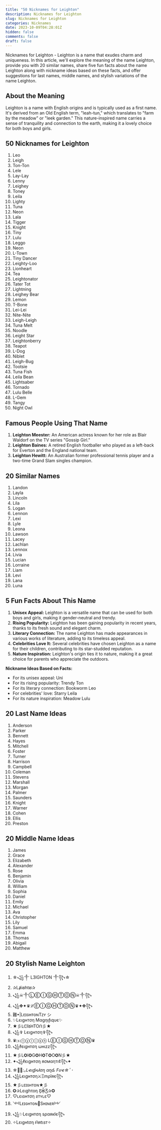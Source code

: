 ```yaml
---
title: "50 Nicknames for Leighton"
description: Nicknames for Leighton
slug: Nicknames for Leighton
categories: Nicknames
date: 2023-10-09T04:28:01Z 
hidden: false
comments: false
draft: false
---
```


Nicknames for Leighton - Leighton is a name that exudes charm and uniqueness. In this article, we'll explore the meaning of the name Leighton, provide you with 20 similar names, share five fun facts about the name Leighton along with nickname ideas based on these facts, and offer suggestions for last names, middle names, and stylish variations of the name Leighton.

## About the Meaning

Leighton is a name with English origins and is typically used as a first name. It's derived from an Old English term, "leah-tun," which translates to "farm by the meadow" or "leek garden." This nature-inspired name carries a sense of tranquility and connection to the earth, making it a lovely choice for both boys and girls.

## 50 Nicknames for Leighton

1. Leo
2. Leigh
3. Ton-Ton
4. Lele
5. Lay-Lay
6. Lenny
7. Leighey
8. Toney
9. Leila
10. Lighty
11. Tuna
12. Neon
13. Lala
14. Tigger
15. Knight
16. Tiny
17. Lulu
18. Leggo
19. Neon
20. L-Town
21. Tiny Dancer
22. Leighty-Loo
23. Lionheart
24. Tea
25. Leightonator
26. Tater Tot
27. Lightning
28. Leighey Bear
29. Lemon
30. T-Bone
31. Lei-Lei
32. Nite-Nite
33. Leigh-Leigh
34. Tuna Melt
35. Noodle
36. Leight Star
37. Leightonberry
38. Teapot
39. L-Dog
40. Niblet
41. Leigh-Bug
42. Tootsie
43. Tuna Fish
44. Leila Bean
45. Lightsaber
46. Tornado
47. Lulu Belle
48. L-Gem
49. Tangy
50. Night Owl

## Famous People Using That Name

1. **Leighton Meester:** An American actress known for her role as Blair Waldorf on the TV series "Gossip Girl."
2. **Leighton Baines:** A retired English footballer who played as a left-back for Everton and the England national team.
3. **Leighton Hewitt:** An Australian former professional tennis player and a two-time Grand Slam singles champion.

## 20 Similar Names

1. Landon
2. Layla
3. Lincoln
4. Lila
5. Logan
6. Lennon
7. Lexi
8. Lyle
9. Leona
10. Lawson
11. Lacey
12. Lachlan
13. Lennox
14. Livia
15. Lucian
16. Lorraine
17. Liam
18. Levi
19. Lana
20. Luna

## 5 Fun Facts About This Name

1. **Unisex Appeal:** Leighton is a versatile name that can be used for both boys and girls, making it gender-neutral and trendy.
2. **Rising Popularity:** Leighton has been gaining popularity in recent years, thanks to its fresh sound and elegant charm.
3. **Literary Connection:** The name Leighton has made appearances in various works of literature, adding to its timeless appeal.
4. **Celebrities Love It:** Several celebrities have chosen Leighton as a name for their children, contributing to its star-studded reputation.
5. **Nature Inspiration:** Leighton's origin ties it to nature, making it a great choice for parents who appreciate the outdoors.

**Nickname Ideas Based on Facts:**
- For its unisex appeal: Uni
- For its rising popularity: Trendy Ton
- For its literary connection: Bookworm Leo
- For celebrities' love: Starry Leila
- For its nature inspiration: Meadow Lulu

## 20 Last Name Ideas

1. Anderson
2. Parker
3. Bennett
4. Hayes
5. Mitchell
6. Foster
7. Turner
8. Harrison
9. Campbell
10. Coleman
11. Stevens
12. Marshall
13. Morgan
14. Palmer
15. Saunders
16. Knight
17. Warner
18. Cohen
19. Ellis
20. Preston

## 20 Middle Name Ideas

1. James
2. Grace
3. Elizabeth
4. Alexander
5. Rose
6. Benjamin
7. Olivia
8. William
9. Sophia
10. Daniel
11. Emily
12. Michael
13. Ava
14. Christopher
15. Lily
16. Samuel
17. Emma
18. Thomas
19. Abigail
20. Matthew

## 20 Stylish Name Leighton

1. ☆꧁༒ L3IGHTON ༒꧂☆
2. ✰Lⱥiຮhtຮ✰
3. ꧁☠︎༒ⓁⒺⒾⒼⒽⓉⓄⓃ☠︎༒꧂
4. ꧁✤✦♛ℒⒺⒾⒼⒽⓉⓄⓃ♛✦✤꧂
5. 難•|LᴇɪɢʜᴛᴏɴTᴢʏ シ︎
6. ✨Lєιgнтση Mαgηιƒιqυє✨
7. ★彡ᒪᕮIᘜᕼTOᑎ彡★
8. ꧁✞ Lєιgнтση✞꧂
9. ♛⒮ⓣⓨⓛⓘⓢⓗ LⒺⒾⒼⒽⓉⓄⓃ♛
10. ꧁ℓєιgнтση ωнιzz꧂
11. ★彡L✪I✪G✪H✪T✪O✪N彡★
12. ✦꧁ℓєιgнтση яσмαηтι¢꧂✦
13. ☆ﾟ･*:｡Lҽιɠԋƚσɳ αɳԃ Fιɾҽ☆ﾟ･*
14. ꧁Lєιgнтση⚔️Ξmρїяє꧂
15. ★彡ʟᴇɪɢʜᴛᴏɴ★彡
16. ✪✰Lειghτοη Ƹ̵̡Ӝ̵̨̄Ʒ✰✪
17. ♡ʟειɢнтση ƨтʏʟε♡
18. ༺Lᴇɪɢʜᴛᴏɴ🌟Sʜɪɴᴇʀ༻
19. ꧁✨Lєιgнтση ѕραякlє꧂
20. ✧Lειgнtση ᗩяtιѕт✧

